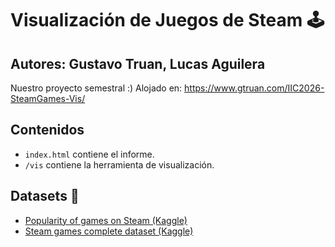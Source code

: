 # Visualización de Juegos de Steam 🕹
## Autores: Gustavo Truan, Lucas Aguilera

Nuestro proyecto semestral :)
Alojado en:
https://www.gtruan.com/IIC2026-SteamGames-Vis/

## Contenidos

- `index.html` contiene el informe.
- `/vis` contiene la herramienta de visualización.

## Datasets 📑

- [Popularity of games on Steam (Kaggle)](https://www.kaggle.com/datasets/michau96/popularity-of-games-on-steam)
- [Steam games complete dataset (Kaggle)](https://www.kaggle.com/datasets/trolukovich/steam-games-complete-dataset)
